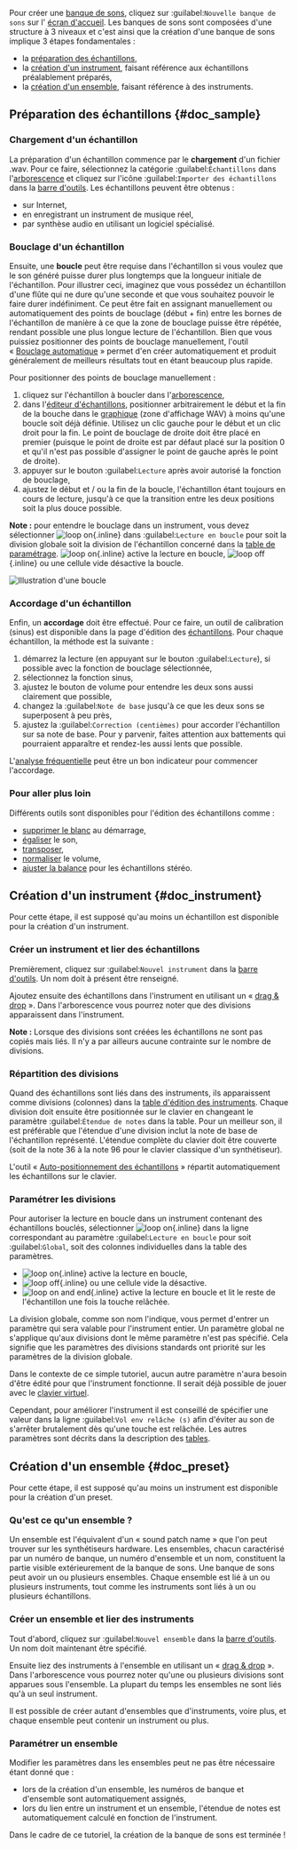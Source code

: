 Pour créer une [banque de sons](manual/annexes/the-different-soundfont-formats.md#doc_sf2), cliquez sur :guilabel:`Nouvelle banque de sons` sur l' [écran d'accueil](manual/index.md#doc_left).
Les banques de sons sont composées d'une structure à 3 niveaux et c'est ainsi que la création d'une banque de sons implique 3 étapes fondamentales&nbsp;:

* la [préparation des échantillons](#doc_sample),
* la [création d'un instrument](#doc_instrument), faisant référence aux échantillons préalablement préparés,
* la [création d'un ensemble](#doc_preset), faisant référence à des instruments.


## Préparation des échantillons {#doc_sample}


### Chargement d'un échantillon


La préparation d'un échantillon commence par le **chargement** d'un fichier .wav.
Pour ce faire, sélectionnez la catégorie :guilabel:`Échantillons` dans l'[arborescence](manual/soundfont-editor/tree.md) et cliquez sur l'icône :guilabel:`Importer des échantillons` dans la [barre d'outils](manual/soundfont-editor/toolbar.md#doc_edit).
Les échantillons peuvent être obtenus&nbsp;:

* sur Internet,
* en enregistrant un instrument de musique réel,
* par synthèse audio en utilisant un logiciel spécialisé.


### Bouclage d'un échantillon


Ensuite, une **boucle** peut être requise dans l'échantillon si vous voulez que le son généré puisse durer plus longtemps que la longueur initiale de l'échantillon.
Pour illustrer ceci, imaginez que vous possédez un échantillon d'une flûte qui ne dure qu'une seconde et que vous souhaitez pouvoir le faire durer indéfiniment.
Ce peut être fait en assignant manuellement ou automatiquement des points de bouclage (début + fin) entre les bornes de l'échantillon de manière à ce que la zone de bouclage puisse être répétée, rendant possible une plus longue lecture de l'échantillon.
Bien que vous puissiez positionner des points de bouclage manuellement, l'outil «&nbsp;[Bouclage automatique](manual/soundfont-editor/tools/sample-tools.md#doc_autoloop)&nbsp;» permet d'en créer automatiquement et produit généralement de meilleurs résultats tout en étant beaucoup plus rapide.

Pour positionner des points de bouclage manuellement&nbsp;:

1. cliquez sur l'échantillon à boucler dans l'[arborescence](manual/soundfont-editor/tree.md),
2. dans l'[éditeur d'échantillons](manual/soundfont-editor/editing-pages/sample-editor.md), positionner arbitrairement le début et la fin de la bouche dans le [graphique](manual/soundfont-editor/editing-pages/sample-editor.md#doc_graph) (zone d'affichage WAV) à moins qu'une boucle soit déjà définie.
  Utilisez un clic gauche pour le début et un clic droit pour la fin.
  Le point de bouclage de droite doit être placé en premier (puisque le point de droite est par défaut placé sur la position 0 et qu'il n'est pas possible d'assigner le point de gauche après le point de droite).
3. appuyer sur le bouton :guilabel:`Lecture` après avoir autorisé la fonction de bouclage,
4. ajustez le début et / ou la fin de la boucle, l'échantillon étant toujours en cours de lecture, jusqu'à ce que la transition entre les deux positions soit la plus douce possible.


**Note&nbsp;:** pour entendre le bouclage dans un instrument, vous devez sélectionner ![loop on](images/loop_on.png "loop on"){.inline} dans :guilabel:`Lecture en boucle` pour soit la division globale soit la division de l'échantillon concerné dans la [table de paramétrage](manual/soundfont-editor/editing-pages/instrument-editor.md#doc_table). ![loop on](images/loop_on.png "loop on"){.inline} active la lecture en boucle, ![loop off](images/loop_off.png "loop off"){.inline} ou une cellule vide désactive la boucle.


![Illustration d'une boucle](images/loop_illustration.png "Illustration d'une boucle")


### Accordage d'un échantillon


Enfin, un **accordage** doit être effectué.
Pour ce faire, un outil de calibration (sinus) est disponible dans la page d'édition des [échantillons](manual/soundfont-editor/editing-pages/sample-editor.md#doc_player).
Pour chaque échantillon, la méthode est la suivante&nbsp;:

1. démarrez la lecture (en appuyant sur le bouton :guilabel:`Lecture`), si possible avec la fonction de bouclage sélectionnée,
2. sélectionnez la fonction sinus,
3. ajustez le bouton de volume pour entendre les deux sons aussi clairement que possible,
4. changez la :guilabel:`Note de base` jusqu'à ce que les deux sons se superposent à peu près,
5. ajustez la :guilabel:`Correction (centièmes)` pour accorder l'échantillon sur sa note de base.
   Pour y parvenir, faites attention aux battements qui pourraient apparaître et rendez-les aussi lents que possible.

L'[analyse fréquentielle](manual/soundfont-editor/editing-pages/sample-editor.md#doc_freq) peut être un bon indicateur pour commencer l'accordage.


### Pour aller plus loin


Différents outils sont disponibles pour l'édition des échantillons comme&nbsp;:

* [supprimer le blanc](manual/soundfont-editor/tools/sample-tools.md#doc_removeblank) au démarrage,
* [égaliser](manual/soundfont-editor/editing-pages/sample-editor#doc_eq) le son,
* [transposer](manual/soundfont-editor/tools/sample-tools.md#doc_transpose),
* [normaliser](manual/soundfont-editor/tools/sample-tools.md#doc_volume) le volume,
* [ajuster la balance](manual/soundfont-editor/tools/sample-tools.md#doc_balance) pour les échantillons stéréo.


## Création d'un instrument {#doc_instrument}


Pour cette étape, il est supposé qu'au moins un échantillon est disponible pour la création d'un instrument.


### Créer un instrument et lier des échantillons


Premièrement, cliquez sur :guilabel:`Nouvel instrument` dans la [barre d'outils](manual/soundfont-editor/toolbar.md#doc_edit).
Un nom doit à présent être renseigné.

Ajoutez ensuite des échantillons dans l'instrument en utilisant un «&nbsp;[drag & drop](manual/soundfont-editor/tree.md#doc_dragdrop)&nbsp;».
Dans l'arborescence vous pourrez noter que des divisions apparaissent dans l'instrument.

**Note&nbsp;:** Lorsque des divisions sont créées les échantillons ne sont pas copiés mais liés. Il n'y a par ailleurs aucune contrainte sur le nombre de divisions.


### Répartition des divisions


Quand des échantillons sont liés dans des instruments, ils apparaissent comme divisions (colonnes) dans la [table d'édition des instruments](manual/soundfont-editor/editing-pages/instrument-editor.md#doc_table).
Chaque division doit ensuite être positionnée sur le clavier en changeant le paramètre :guilabel:`Étendue de notes` dans la table.
Pour un meilleur son, il est préférable que l'étendue d'une division inclut la note de base de l'échantillon représenté.
L'étendue complète du clavier doit être couverte (soit de la note 36 à la note 96 pour le clavier classique d'un synthétiseur).

L'outil «&nbsp;[Auto-positionnement des échantillons](manual/soundfont-editor/tools/instrument-tools.md#doc_position)&nbsp;» répartit automatiquement les échantillons sur le clavier.


### Paramétrer les divisions


Pour autoriser la lecture en boucle dans un instrument contenant des échantillons bouclés, sélectionner ![loop on](images/loop_on.png "loop on"){.inline} dans la ligne correspondant au paramètre :guilabel:`Lecture en boucle` pour soit  :guilabel:`Global`, soit des colonnes individuelles dans la table des paramètres.

* ![loop on](images/loop_on.png "loop on"){.inline} active la lecture en boucle,
* ![loop off](images/loop_off.png "loop off"){.inline} ou une cellule vide la désactive.
* ![loop on and end](images/loop_on_end.png "loop on and end"){.inline} active la lecture en boucle et lit le reste de l'échantillon une fois la touche relâchée.

La division globale, comme son nom l'indique, vous permet d'entrer un paramètre qui sera valable pour l'instrument entier.
Un paramètre global ne s'applique qu'aux divisions dont le même paramètre n'est pas spécifié.
Cela signifie que les paramètres des divisions standards ont priorité sur les paramètres de la division globale.

Dans le contexte de ce simple tutoriel, aucun autre paramètre n'aura besoin d'être édité pour que l'instrument fonctionne.
Il serait déjà possible de jouer avec le [clavier virtuel](manual/soundfont-editor/toolbar.md#doc_keyboard).

Cependant, pour améliorer l'instrument il est conseillé de spécifier une valeur dans la ligne :guilabel:`Vol env relâche (s)` afin d'éviter au son de s'arrêter brutalement dès qu'une touche est relâchée.
Les autres paramètres sont décrits dans la description des [tables](manual/soundfont-editor/editing-pages/instrument-editor.md#doc_table).


## Création d'un ensemble {#doc_preset}


Pour cette étape, il est supposé qu'au moins un instrument est disponible pour la création d'un preset.


### Qu'est ce qu'un ensemble&nbsp;?


Un ensemble est l'équivalent d'un «&nbsp;sound patch name&nbsp;» que l'on peut trouver sur les synthétiseurs hardware.
Les ensembles, chacun caractérisé par un numéro de banque, un numéro d'ensemble et un nom, constituent la partie visible extérieurement de la banque de sons.
Une banque de sons peut avoir un ou plusieurs ensembles.
Chaque ensemble est lié à un ou plusieurs instruments, tout comme les instruments sont liés à un ou plusieurs échantillons.


### Créer un ensemble et lier des instruments


Tout d'abord, cliquez sur :guilabel:`Nouvel ensemble` dans la [barre d'outils](manual/soundfont-editor/toolbar.md#doc_edit).
Un nom doit maintenant être spécifié.

Ensuite liez des instruments à l'ensemble en utilisant un «&nbsp;[drag & drop](manual/soundfont-editor/tree.md#doc_dragdrop)&nbsp;».
Dans l'arborescence vous pourrez noter qu'une ou plusieurs divisions sont apparues sous l'ensemble.
La plupart du temps les ensembles ne sont liés qu'à un seul instrument.

Il est possible de créer autant d'ensembles que d'instruments, voire plus, et chaque ensemble peut contenir un instrument ou plus.


### Paramétrer un ensemble


Modifier les paramètres dans les ensembles peut ne pas être nécessaire étant donné que&nbsp;:

* lors de la création d'un ensemble, les numéros de banque et d'ensemble sont automatiquement assignés,
* lors du lien entre un instrument et un ensemble, l'étendue de notes est automatiquement calculé en fonction de l'instrument.

Dans le cadre de ce tutoriel, la création de la banque de sons est terminée&nbsp;!